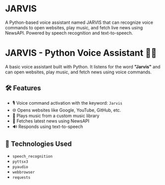 # JARVIS
A Python-based voice assistant named JARVIS that can recognize voice commands to open websites, play music, and fetch live news using NewsAPI. Powered by speech recognition and text-to-speech.


# JARVIS - Python Voice Assistant 🤖🎤

A basic voice assistant built with Python. It listens for the word **"Jarvis"** and can open websites, play music, and fetch news using voice commands.

## 🛠 Features

- 🎙 Voice command activation with the keyword: `Jarvis`
- 🌐 Opens websites like Google, YouTube, GitHub, etc.
- 🎵 Plays music from a custom music library
- 📰 Fetches latest news using NewsAPI
- 🔊 Responds using text-to-speech

## 🚀 Technologies Used

- `speech_recognition`
- `pyttsx3`
- `pyaudio`
- `webbrowser`
- `requests`



